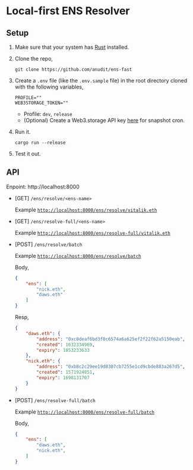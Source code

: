 # Local-first ENS Resolver

## Setup

1. Make sure that your system has [Rust](https://www.rust-lang.org/tools/install) installed.
2. Clone the repo,
    ```
    git clone https://github.com/anudit/ens-fast
    ```
3. Create a `.env` file (like the `.env.sample` file) in the root directory cloned with the following variables,
    ```
    PROFILE=""
    WEB3STORAGE_TOKEN=""
    ```
    - Profile: `dev`, `release`
    - (Optional) Create a Web3.storage API key [here](https://web3.storage/tokens/?create=true) for snapshot cron.

3. Run it.
    ```
    cargo run --release
    ```
4. Test it out.

## API

Enpoint: http://localhost:8000

- [GET] `/ens/resolve/<ens-name>`

    Example [`http://localhost:8000/ens/resolve/vitalik.eth`](http://localhost:8000/ens/resolve/nick.eth)

- [GET] `/ens/resolve-full/<ens-name>`

    Example [`http://localhost:8000/ens/resolve-full/vitalik.eth`](http://localhost:8000/ens/resolve-full/nick.eth)

- [POST] `/ens/resolve/batch`

    Example [`http://localhost:8000/ens/resolve/batch`](http://localhost:8000/ens/resolve/batch)

    Body,
    ```json
    {
        "ens": [
            "nick.eth",
            "daws.eth"
        ]
    }
    ```

    Resp,
    ```json
    {
        "daws.eth": {
            "address": "0xc0deaf6bd3f0c6574a6a625ef2f22f62a5150eab",
            "created": 1632334969,
            "expiry": 1853233633
        },
        "nick.eth": {
            "address": "0xb8c2c29ee19d8307cb7255e1cd9cbde883a267d5",
            "created": 1571924851,
            "expiry": 1698131707
        }
    }
    ```

- [POST] `/ens/resolve-full/batch`

    Example [`http://localhost:8000/ens/resolve-full/batch`](http://localhost:8000/ens/resolve-full/batch)

    Body,
    ```json
    {
        "ens": [
            "daws.eth",
            "nick.eth",
        ]
    }
    ```
